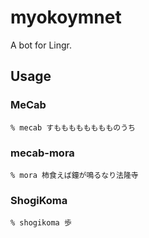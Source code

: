 # myokoymnet

A bot for Lingr.

## Usage

### MeCab

    % mecab すもももももももものうち

### mecab-mora

    % mora 柿食えば鐘が鳴るなり法隆寺

### ShogiKoma

    % shogikoma 歩
